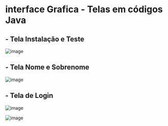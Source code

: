 # interface Grafica - Telas em códigos Java

## - Tela Instalação e Teste
![image](https://github.com/EribaldoOliveira/interfaceGrafica/assets/114995774/dab43f00-1bbb-41a5-bc2b-297423a650b8)


## - Tela Nome e Sobrenome
![image](https://github.com/EribaldoOliveira/interfaceGrafica/assets/114995774/4502b17b-de69-4b00-a465-81779bf42d6b)


## - Tela de Login
![image](https://github.com/EribaldoOliveira/interfaceGrafica/assets/114995774/1d55756c-22b4-4b44-84e8-c91d1b98b392)

![image](https://github.com/EribaldoOliveira/interfaceGrafica/assets/114995774/20bbfece-3f92-457b-b3d7-87ae86a23484)

